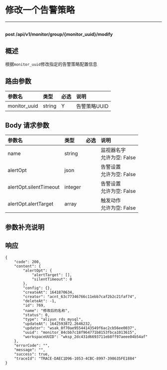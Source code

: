 # 修改一个告警策略

---

<br />**post /api/v1/monitor/group/\{monitor_uuid\}/modify**

## 概述
根据`monitor_uuid`修改指定的告警策略配置信息




## 路由参数

| 参数名        | 类型     | 必选   | 说明              |
|:-----------|:-------|:-----|:----------------|
| monitor_uuid | string | Y | 告警策略UUID<br> |


## Body 请求参数

| 参数名        | 类型     | 必选   | 说明              |
|:-----------|:-------|:-----|:----------------|
| name | string |  | 监视器名字<br>允许为空: False <br> |
| alertOpt | json |  | 告警设置<br>允许为空: False <br> |
| alertOpt.silentTimeout | integer |  | 告警设置<br>允许为空: False <br> |
| alertOpt.alertTarget | array |  | 触发动作<br>允许为空: False <br> |

## 参数补充说明







## 响应
```shell
{
    "code": 200,
    "content": {
        "alertOpt": {
            "alertTarget": [],
            "silentTimeout": 0
        },
        "config": {},
        "createAt": 1641870634,
        "creator": "acnt_63c77346766c11ebb7caf2b2c21faf74",
        "deleteAt": -1,
        "id": 769,
        "name": "修改后的名称",
        "status": 0,
        "type": "aliyun_rds_mysql",
        "updateAt": 1642593872.2646232,
        "updator": "wsak_0f70ae95544143549f6ac2cb56ee0037",
        "uuid": "monitor_84cbb7c18f964771b8153fbca1013615",
        "workspaceUUID": "wksp_2dc431d6693711eb8ff97aeee04b54af"
    },
    "errorCode": "",
    "message": "",
    "success": true,
    "traceId": "TRACE-DAEC1D96-1053-4CBC-8997-398635FE1884"
} 
```




